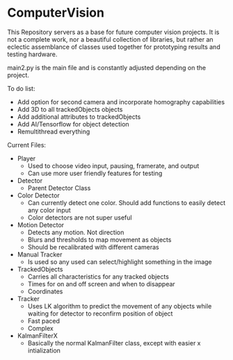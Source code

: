 # ComputerVision
This Repository servers as a base for future computer vision projects. It is not a complete work, nor a beautiful collection of libraries, but rather an eclectic assemblance of classes used together for prototyping results and testing hardware.

main2.py is the main file and is constantly adjusted depending on the project.

To do list:
- Add option for second camera and incorporate homography capabilities
- Add 3D to all trackedObjects objects
- Add additional attributes to trackedObjects
- Add AI/Tensorflow for object detection
- Remultithread everything

Current Files:

- Player
  + Used to choose video input, pausing, framerate, and output
  + Can use more user friendly features for testing
- Detector
  + Parent Detector Class
- Color Detector
  + Can currently detect one color. Should add functions to easily detect any color input
  + Color detectors are not super useful
- Motion Detector
  + Detects any motion. Not direction
  + Blurs and thresholds to map movement as objects
  + Should be recalibrated with different cameras
- Manual Tracker
  + Is used so any used can select/highlight something in the image
- TrackedObjects
  + Carries all characteristics for any tracked objects
  + Times for on and off screen and when to disappear
  + Coordinates
- Tracker
  + Uses LK algorithm to predict the movement of any objects while waiting for detector to reconfirm position of object
  + Fast paced
  + Complex
- KalmanFilterX
  + Basically the normal KalmanFilter class, except with easier x intialization
